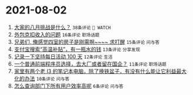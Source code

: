 # 2021-08-02

1. [大家的八月挑战是什么？](https://www.v2ex.com/t/793070) `38条评论` ` WATCH`
1. [外包克扣收入的问题](https://www.v2ex.com/t/793066) `16条评论` `职场话题`
1. [兄弟们, 俺感觉四室的房子是刚需啊~~~~ 求打醒](https://www.v2ex.com/t/793090) `15条评论` `问与答`
1. [支付宝搜索“高温补贴”，有一瓶水的钱](https://www.v2ex.com/t/793082) `13条评论` `分享发现`
1. [记录一下坚持每日活动 100 天](https://www.v2ex.com/t/793067) `12条评论` `生活`
1. [一个普通前端程序员选择，去大厂或者留在国企？](https://www.v2ex.com/t/793069) `11条评论` `职场话题`
1. [家里有两个老 I3 的笔记本电脑，除了换铁盆子，有没有什么能让它利益最大化的办法](https://www.v2ex.com/t/793079) `10条评论` `问与答`
1. [怎么查询部门下所有用户效率高呢](https://www.v2ex.com/t/793080) `6条评论` `问与答`
